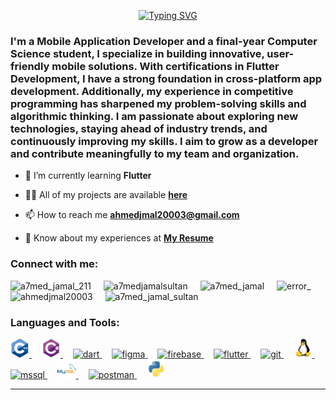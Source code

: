 <p align="center">
  <a href="https://github.com/a7medjamal">
    <img src="https://readme-typing-svg.herokuapp.com?font=Fira+Code&weight=600&size=21&duration=3000&pause=1000&color=DFA330&background=FFFFFF00&center=true&multiline=true&width=436&height=70&lines=Hi+👋%2C+I'm+Ahmed+Jamal+Sultan;Welcome+to+my+github+profile!" alt="Typing SVG" />
  </a>
</p>

<h3 align="left">I'm a Mobile Application Developer and a final-year Computer Science student, I specialize in building innovative, user-friendly mobile solutions. With certifications in Flutter Development, I have a strong foundation in cross-platform app development. Additionally, my experience in competitive programming has sharpened my problem-solving skills and algorithmic thinking. I am passionate about exploring new technologies, staying ahead of industry trends, and continuously improving my skills. I aim to grow as a developer and contribute meaningfully to my team and organization.</h3>

- 🌱 I’m currently learning **Flutter**

- 👨‍💻 All of my projects are available **[here](https://github.com/a7medjamal?tab=repositories)**

- 📫 How to reach me **ahmedjmal20003@gmail.com**

- 📄 Know about my experiences at **[My Resume](https://drive.google.com/file/d/1bOgzZe_495E358qfYZ3e09p11d4cZP6n/view?usp=drivesdk)**

<h3 align="left">Connect with me:</h3>
<div align="left">
  <img href="https://twitter.com/a7med_jamal_211" src="https://raw.githubusercontent.com/rahuldkjain/github-profile-readme-generator/master/src/images/icons/Social/twitter.svg" alt="a7med_jamal_211" height="30"  />
  <img width="12" />
  <img href="https://linkedin.com/in/a7medjamalsultan" src="https://raw.githubusercontent.com/rahuldkjain/github-profile-readme-generator/master/src/images/icons/Social/linked-in-alt.svg" alt="a7medjamalsultan" height="30"  />
  <img width="12" />
  <img href="https://www.codechef.com/users/a7med_jamal" src="https://gist.githubusercontent.com/a7medjamal/978cd504df4e8706a0072873d1b6dbfe/raw/4a83a2cd61c2dd1f6f06f323392ef2386c88835e/codechef.svg" alt="a7med_jamal" height="30"  />
  <img width="12" />
  <img href="https://codeforces.com/profile/Ahmed_Jamal_Sultan" src="https://gist.githubusercontent.com/a7medjamal/d00caccffff9dea132c6ef2f24be2209/raw/bdb4fb139fa6687b90a35ad70ec7c030900f7744/codeforces.svg" alt="error_" height="30"  />
  <img width="12" />
  <img href="https://www.leetcode.com/ahmedjmal20003" src="https://raw.githubusercontent.com/rahuldkjain/github-profile-readme-generator/master/src/images/icons/Social/leet-code.svg" alt="ahmedjmal20003" height="30"  />
  <img width="12" />
  <img href="https://discord.com/users/a7med_jamal_sultan" src="https://gist.githubusercontent.com/a7medjamal/7c06ffa00e8de0325c4bc87c3b530b7c/raw/3a47ddaa22409de7fa31d9891815e63e67507a77/discord.svg" alt="a7med_jamal_sultan" height="30"  />
  <img width="12" />
</div>


<h3 align="left">Languages and Tools:</h3>
<div align="left">
  <a href="https://www.w3schools.com/cpp/">
    <img src="https://raw.githubusercontent.com/devicons/devicon/master/icons/cplusplus/cplusplus-original.svg" alt="cplusplus" height="30" />
  </a>
  <img width="12" />
  
  <a href="https://www.w3schools.com/cs/">
    <img src="https://raw.githubusercontent.com/devicons/devicon/master/icons/csharp/csharp-original.svg" alt="csharp" height="30" />
  </a>
  <img width="12" />
  
  <a href="https://dart.dev">
    <img src="https://www.vectorlogo.zone/logos/dartlang/dartlang-icon.svg" alt="dart" height="30" />
  </a>
  <img width="12" />
  
  <a href="https://www.figma.com/">
    <img src="https://www.vectorlogo.zone/logos/figma/figma-icon.svg" alt="figma" height="30" />
  </a>
  <img width="12" />
  
  <a href="https://firebase.google.com/">
    <img src="https://www.vectorlogo.zone/logos/firebase/firebase-icon.svg" alt="firebase" height="30" />
  </a>
  <img width="12" />
  
  <a href="https://flutter.dev">
    <img src="https://www.vectorlogo.zone/logos/flutterio/flutterio-icon.svg" alt="flutter" height="30" />
  </a>
  <img width="12" />
  
  <a href="https://git-scm.com/">
    <img src="https://www.vectorlogo.zone/logos/git-scm/git-scm-icon.svg" alt="git" height="30" />
  </a>
  <img width="12" />
  
  <a href="https://www.linux.org/">
    <img src="https://raw.githubusercontent.com/devicons/devicon/master/icons/linux/linux-original.svg" alt="linux" height="30" />
  </a>
  <img width="12" />
  
  <a href="https://www.microsoft.com/en-us/sql-server">
    <img src="https://www.svgrepo.com/show/303229/microsoft-sql-server-logo.svg" alt="mssql" height="30" />
  </a>
  <img width="12" />
  
  <a href="https://www.mysql.com/">
    <img src="https://raw.githubusercontent.com/devicons/devicon/master/icons/mysql/mysql-original-wordmark.svg" alt="mysql" height="30" />
  </a>
  <img width="12" />
  
  <a href="https://postman.com">
    <img src="https://www.vectorlogo.zone/logos/getpostman/getpostman-icon.svg" alt="postman" height="30" />
  </a>
  <img width="12" />
  
  <a href="https://www.python.org">
    <img src="https://raw.githubusercontent.com/devicons/devicon/master/icons/python/python-original.svg" alt="python" height="30" />
  </a>
</div>


---
